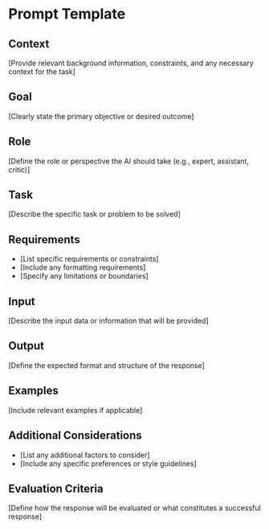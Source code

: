 # Prompt Template

## Context
[Provide relevant background information, constraints, and any necessary context for the task]

## Goal
[Clearly state the primary objective or desired outcome]

## Role
[Define the role or perspective the AI should take (e.g., expert, assistant, critic)]

## Task
[Describe the specific task or problem to be solved]

## Requirements
- [List specific requirements or constraints]
- [Include any formatting requirements]
- [Specify any limitations or boundaries]

## Input
[Describe the input data or information that will be provided]

## Output
[Define the expected format and structure of the response]

## Examples
[Include relevant examples if applicable]

## Additional Considerations
- [List any additional factors to consider]
- [Include any specific preferences or style guidelines]

## Evaluation Criteria
[Define how the response will be evaluated or what constitutes a successful response] 